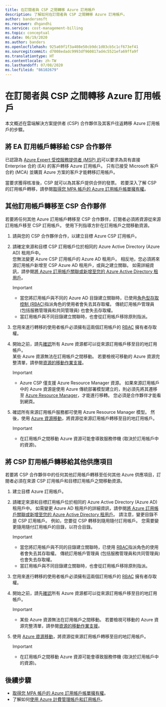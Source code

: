 ```yaml
---
title: 在訂閱者與 CSP 之間轉移 Azure 訂用帳戶
description: 了解如何在訂閱者與 CSP 之間轉移 Azure 訂用帳戶。
author: bandersmsft
ms.reviewer: dhgandhi
ms.service: cost-management-billing
ms.topic: conceptual
ms.date: 06/19/2020
ms.author: banders
ms.openlocfilehash: 925a69f1f3a408e50cb9dc1d03cb5c1cf673ef41
ms.sourcegitcommit: d7008edadc9993df960817ad4c5521efa69ffa9f
ms.translationtype: HT
ms.contentlocale: zh-TW
ms.lasthandoff: 07/08/2020
ms.locfileid: "86102679"
---
```

# <a name="transfer-azure-subscriptions-between-subscribers-and-csps"></a>在訂閱者與 CSP 之間轉移 Azure 訂用帳戶

本文概述在雲端解決方案提供者 (CSP) 合作夥伴及其客戶往返轉移 Azure 訂用帳戶的步驟。

## <a name="transfer-ea-subscriptions-to-a-csp-partner"></a>將 EA 訂用帳戶轉移給 CSP 合作夥伴

已認證為 [Azure Expert 受控服務提供者 (MSP) 的](https://partner.microsoft.com/membership/azure-expert-msp)可以要求為具有直接 Enterprise 合約 (EA) 的客戶轉移 Azure 訂用帳戶。 只有已接受 Microsoft 客戶合約 (MCA) 並購買 Azure 方案的客戶才能轉移訂用帳戶。

當要求獲得核准後，CSP 就可以為其客戶提供合併的發票。 若要深入了解 CSP 的訂用帳戶轉移，請參閱[取得您 MPA 帳戶的 Azure 訂用帳戶帳單擁有權](mpa-request-ownership.md)。

## <a name="other-subscription-transfers-to-a-csp-partner"></a>其他訂用帳戶轉移至 CSP 合作夥伴

若要將任何其他 Azure 訂用帳戶轉移至 CSP 合作夥伴，訂閱者必須將資源從來源訂用帳戶移至 CSP 訂用帳戶。 使用下列指導方針在訂用帳戶之間移動資源。

1. 請與您的 CSP 合作夥伴合作，以建立目標 Azure CSP 訂用帳戶。
1. 請確定來源和目標 CSP 訂用帳戶位於相同的 Azure Active Directory (Azure AD) 租用戶中。  
    您無法變更 Azure CSP 訂用帳戶的 Azure AD 租用戶。 相反地，您必須將來源訂用帳戶新增至 CSP Azure AD 租用戶，或與之建立關聯。 如需詳細資訊，請參閱[將 Azure 訂用帳戶關聯或新增至您的 Azure Active Directory 租用戶](../../active-directory/fundamentals/active-directory-how-subscriptions-associated-directory.md)。
    > [!IMPORTANT]
    > - 當您將訂用帳戶與不同的 Azure AD 目錄建立關聯時，已使用[角色型存取控制 (RBAC)](../../role-based-access-control/role-assignments-portal.md)指派角色的使用者會失去其存取權。 傳統訂用帳戶管理員 (包括服務管理員和共同管理員) 也會失去存取權。
    > - 當訂用帳戶與不同目錄建立關聯時，也會從訂用帳戶移除原則指派。
1. 您用來進行轉移的使用者帳戶必須擁有這兩個訂用帳戶的 [RBAC](add-change-subscription-administrator.md) 擁有者存取權。
1. 開始之前，請先[確認](/rest/api/resources/resources/validatemoveresources)所有 Azure 資源都可以從來源訂用帳戶移至目的地訂用帳戶。  
    某些 Azure 資源無法在訂用帳戶之間移動。 若要檢視可移動的 Azure 資源完整清單，請參閱[資源的移動作業支援](../../azure-resource-manager/management/move-support-resources.md)。
    > [!IMPORTANT]
    >  - Azure CSP 僅支援 Azure Resource Manager 資源。 如果來源訂用帳戶中的 Azure 資源是使用 Azure 傳統部署模型建立的，則必須先將其遷移至 [Azure Resource Manager](https://docs.microsoft.com/azure/cloud-solution-provider/migration/ea-payg-to-azure-csp/ea-open-direct-asm-to-arm)，才能進行移轉。 您必須是合作夥伴才能看到網頁。

1. 確認所有來源訂用帳戶服務都可使用 Azure Resource Manager 模型。 然後，使用 [Azure 資源移動](../../azure-resource-manager/management/move-resource-group-and-subscription.md)，將資源從來源訂用帳戶轉移至目的地訂用帳戶。
    > [!IMPORTANT]
    >  - 在訂用帳戶之間移動 Azure 資源可能會導致服務停機 (取決於訂用帳戶中的資源)。

## <a name="transfer-csp-subscription-to-other-offer"></a>將 CSP 訂用帳戶轉移給其他供應項目

若要將 CSP 合作夥伴中的任何其他訂用帳戶轉移至任何其他 Azure 供應項目，訂閱者必須在來源 CSP 訂用帳戶和目標訂用帳戶之間移動資源。

1. 建立目標 Azure 訂用帳戶。
1. 請確定來源和目標訂用帳戶位於相同的 Azure Active Directory (Azure AD) 租用戶中。 如需變更 Azure AD 租用戶的詳細資訊，請參閱[將 Azure 訂用帳戶關聯或新增至您的 Azure Active Directory 租用戶](../../active-directory/fundamentals/active-directory-how-subscriptions-associated-directory.md)。
    請注意，變更目錄不是 CSP 訂用帳戶。 例如，您要從 CSP 轉移到隨用隨付訂用帳戶。 您需要變更隨用隨付訂用帳戶的目錄，以符合目錄。

    > [!IMPORTANT]
    >  - 當您將訂用帳戶與不同的目錄建立關聯時，已使用 [RBAC](../../role-based-access-control/role-assignments-portal.md)指派角色的使用者會失去其存取權。 傳統訂用帳戶管理員 (包括服務管理員和共同管理員) 也會失去存取權。
    >  - 當訂用帳戶與不同目錄建立關聯時，也會從訂用帳戶移除原則指派。

1. 您用來進行轉移的使用者帳戶必須擁有這兩個訂用帳戶的 [RBAC](add-change-subscription-administrator.md) 擁有者存取權。
1. 開始之前，請先[確認](/rest/api/resources/resources/validatemoveresources)所有 Azure 資源都可以從來源訂用帳戶移至目的地訂用帳戶。
    > [!IMPORTANT]
    >  - 某些 Azure 資源無法在訂用帳戶之間移動。 若要檢視可移動的 Azure 資源完整清單，請參閱[資源的移動作業支援](../../azure-resource-manager/management/move-support-resources.md)。

1. 使用 [Azure 資源移動](../../azure-resource-manager/management/move-resource-group-and-subscription.md)，將資源從來源訂用帳戶轉移至目的地訂用帳戶。
    > [!IMPORTANT]
    >  - 在訂用帳戶之間移動 Azure 資源可能會導致服務停機 (取決於訂用帳戶中的資源)。

## <a name="next-steps"></a>後續步驟
- [取得您 MPA 帳戶的 Azure 訂用帳戶帳單擁有權](mpa-request-ownership.md)。
- 了解如何[使用 Azure 計費管理帳戶和訂用帳戶](../index.yml)。
